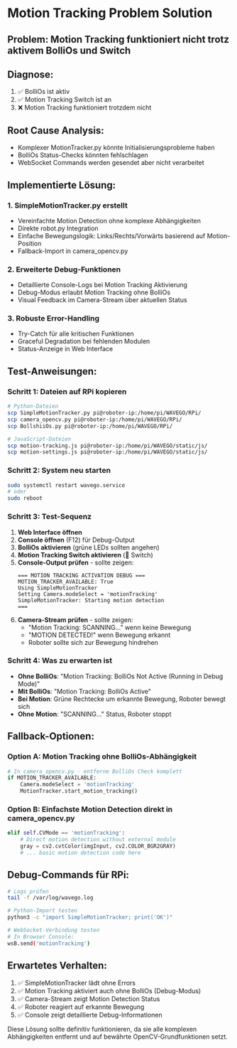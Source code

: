 # Motion Tracking Problem Solution

## Problem: Motion Tracking funktioniert nicht trotz aktivem BolliOs und Switch

## Diagnose:
1. ✅ BolliOs ist aktiv 
2. ✅ Motion Tracking Switch ist an
3. ❌ Motion Tracking funktioniert trotzdem nicht

## Root Cause Analysis:
- Komplexer MotionTracker.py könnte Initialisierungsprobleme haben
- BolliOs Status-Checks könnten fehlschlagen
- WebSocket Commands werden gesendet aber nicht verarbeitet

## Implementierte Lösung:

### 1. SimpleMotionTracker.py erstellt
- Vereinfachte Motion Detection ohne komplexe Abhängigkeiten
- Direkte robot.py Integration
- Einfache Bewegungslogik: Links/Rechts/Vorwärts basierend auf Motion-Position
- Fallback-Import in camera_opencv.py

### 2. Erweiterte Debug-Funktionen
- Detaillierte Console-Logs bei Motion Tracking Aktivierung
- Debug-Modus erlaubt Motion Tracking ohne BolliOs  
- Visual Feedback im Camera-Stream über aktuellen Status

### 3. Robuste Error-Handling
- Try-Catch für alle kritischen Funktionen
- Graceful Degradation bei fehlenden Modulen
- Status-Anzeige in Web Interface

## Test-Anweisungen:

### Schritt 1: Dateien auf RPi kopieren
```bash
# Python-Dateien
scp SimpleMotionTracker.py pi@roboter-ip:/home/pi/WAVEGO/RPi/
scp camera_opencv.py pi@roboter-ip:/home/pi/WAVEGO/RPi/
scp BollshiiOs.py pi@roboter-ip:/home/pi/WAVEGO/RPi/

# JavaScript-Dateien
scp motion-tracking.js pi@roboter-ip:/home/pi/WAVEGO/static/js/
scp motion-settings.js pi@roboter-ip:/home/pi/WAVEGO/static/js/
```

### Schritt 2: System neu starten
```bash
sudo systemctl restart wavego.service
# oder
sudo reboot
```

### Schritt 3: Test-Sequenz
1. **Web Interface öffnen**
2. **Console öffnen** (F12) für Debug-Output
3. **BolliOs aktivieren** (grüne LEDs sollten angehen)
4. **Motion Tracking Switch aktivieren** (🎯 Switch)
5. **Console-Output prüfen** - sollte zeigen:
   ```
   === MOTION TRACKING ACTIVATION DEBUG ===
   MOTION_TRACKER_AVAILABLE: True
   Using SimpleMotionTracker
   Setting Camera.modeSelect = 'motionTracking'
   SimpleMotionTracker: Starting motion detection
   ===
   ```
6. **Camera-Stream prüfen** - sollte zeigen:
   - "Motion Tracking: SCANNING..." wenn keine Bewegung
   - "MOTION DETECTED!" wenn Bewegung erkannt
   - Roboter sollte sich zur Bewegung hindrehen

### Schritt 4: Was zu erwarten ist
- **Ohne BolliOs**: "Motion Tracking: BolliOs Not Active (Running in Debug Mode)"
- **Mit BolliOs**: "Motion Tracking: BolliOs Active" 
- **Bei Motion**: Grüne Rechtecke um erkannte Bewegung, Roboter bewegt sich
- **Ohne Motion**: "SCANNING..." Status, Roboter stoppt

## Fallback-Optionen:

### Option A: Motion Tracking ohne BolliOs-Abhängigkeit
```python
# In camera_opencv.py - entferne BolliOs Check komplett
if MOTION_TRACKER_AVAILABLE:
    Camera.modeSelect = 'motionTracking'
    MotionTracker.start_motion_tracking()
```

### Option B: Einfachste Motion Detection direkt in camera_opencv.py
```python
elif self.CVMode == 'motionTracking':
    # Direct motion detection without external module
    gray = cv2.cvtColor(imgInput, cv2.COLOR_BGR2GRAY)
    # ... basic motion detection code here
```

## Debug-Commands für RPi:
```bash
# Logs prüfen
tail -f /var/log/wavego.log

# Python-Import testen
python3 -c "import SimpleMotionTracker; print('OK')"

# WebSocket-Verbindung testen
# In Browser Console:
wsB.send('motionTracking')
```

## Erwartetes Verhalten:
1. ✅ SimpleMotionTracker lädt ohne Errors
2. ✅ Motion Tracking aktiviert auch ohne BolliOs (Debug-Modus)
3. ✅ Camera-Stream zeigt Motion Detection Status
4. ✅ Roboter reagiert auf erkannte Bewegung
5. ✅ Console zeigt detaillierte Debug-Informationen

Diese Lösung sollte definitiv funktionieren, da sie alle komplexen Abhängigkeiten entfernt und auf bewährte OpenCV-Grundfunktionen setzt.